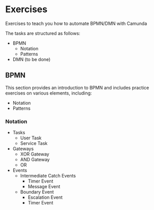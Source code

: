 # Exercises
Exercises to teach you how to automate BPMN/DMN with Camunda

The tasks are structured as follows:

- BPMN
  - Notation
  - Patterns
- DMN (to be done)

## BPMN
This section provides an introduction to BPMN and includes practice exercises on various elements, including:

-  Notation
-  Patterns


### Notation

- Tasks
  - User Task
  - Service Task
- Gateways
  - XOR Gateway
  - AND Gateway
  - OR
- Events
  - Intermediate Catch Events
    - Timer Event
    - Message Event
  - Boundary Event
    - Escalation Event
    - Timer Event




